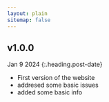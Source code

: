 ```yaml
---
layout: plain
sitemap: false
---
```


## v1.0.0
Jan 9 2024
{:.heading.post-date}
- First version of the website
- addresed some basic issues
- added some basic info